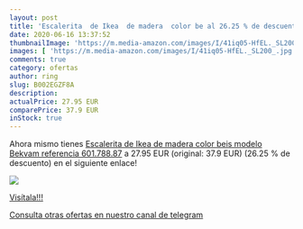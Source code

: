 ```yaml
---
layout: post
title: 'Escalerita  de Ikea  de madera  color be al 26.25 % de descuento'
date: 2020-06-16 13:37:52
thumbnailImage: 'https://m.media-amazon.com/images/I/41iq05-HfEL._SL200_.jpg'
images: [ 'https://m.media-amazon.com/images/I/41iq05-HfEL._SL200_.jpg' ]
comments: true
category: ofertas
author: ring
slug: B002EGZF8A
description:
actualPrice: 27.95 EUR
comparePrice: 37.9 EUR
inStock: true
---
```


Ahora mismo tienes [Escalerita  de Ikea  de madera  color beis  modelo Bekvam  referencia 601.788.87](https://www.amazon.com/dp/B002EGZF8A/?tag=redken08-20) a 27.95 EUR (original: 37.9 EUR) (26.25 %  de descuento) en el siguiente enlace!

[![](https://m.media-amazon.com/images/I/41iq05-HfEL._SL200_.jpg)](https://www.amazon.com/dp/B002EGZF8A/?tag=redken08-20)

[Visítala!!!](https://www.amazon.com/dp/B002EGZF8A/?tag=redken08-20)

[Consulta otras ofertas en nuestro canal de telegram](https://t.me/s/ofertas25)
